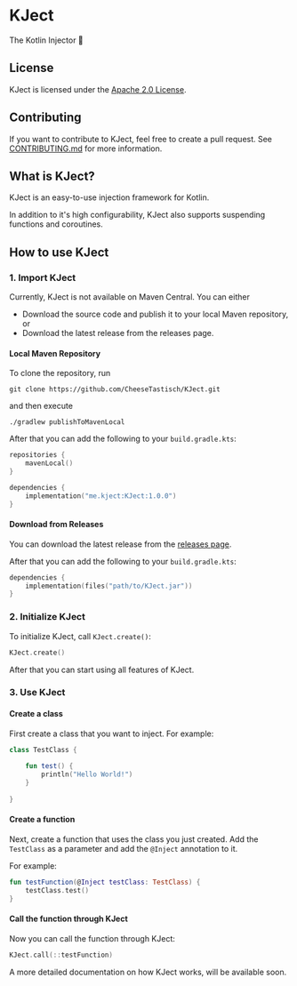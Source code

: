 # KJect
The Kotlin Injector 💉

## License
KJect is licensed under the [Apache 2.0 License](LICENSE).

## Contributing
If you want to contribute to KJect, feel free to create a pull request.
See [CONTRIBUTING.md](CONTRIBUTING.md) for more information.

## What is KJect?
KJect is an easy-to-use injection framework for Kotlin.

In addition to it's high configurability, KJect also supports suspending functions and coroutines.

## How to use KJect
### 1. Import KJect
Currently, KJect is not available on Maven Central. You can either
- Download the source code and publish it to your local Maven repository, or
- Download the latest release from the releases page.

#### Local Maven Repository
To clone the repository, run
```shell
git clone https://github.com/CheeseTastisch/KJect.git
```

and then execute
```shell
./gradlew publishToMavenLocal
```

After that you can add the following to your `build.gradle.kts`:
```kotlin
repositories {
    mavenLocal()
}

dependencies {
    implementation("me.kject:KJect:1.0.0")
}
```

#### Download from Releases
You can download the latest release from the [releases page](https://github.com/CheeseTastisch/KJect/releases).

After that you can add the following to your `build.gradle.kts`:
```kotlin
dependencies {
    implementation(files("path/to/KJect.jar"))
}
```

### 2. Initialize KJect
To initialize KJect, call `KJect.create()`:
```kotlin
KJect.create()
```

After that you can start using all features of KJect.

### 3. Use KJect
#### Create a class
First create a class that you want to inject. For example:
```kotlin
class TestClass {
    
    fun test() {
        println("Hello World!")
    }
    
}
```

#### Create a function
Next, create a function that uses the class you just created.
Add the `TestClass` as a parameter and add the `@Inject` annotation to it.

For example:
```kotlin
fun testFunction(@Inject testClass: TestClass) {
    testClass.test()
}
```

#### Call the function through KJect
Now you can call the function through KJect:
```kotlin
KJect.call(::testFunction)
```

A more detailed documentation on how KJect works, will be available soon.